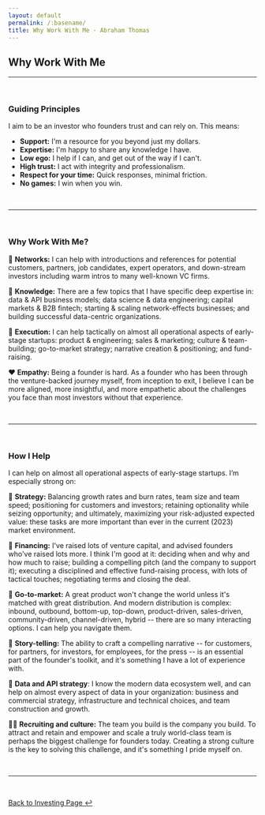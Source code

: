 ```yaml
---
layout: default
permalink: /:basename/
title: Why Work With Me · Abraham Thomas
---
```


## Why Work With Me

----

<br/> 

### Guiding Principles

I aim to be an investor who founders trust and can rely on.  This means:

* **Support:** I'm a resource for you beyond just my dollars.
* **Expertise:** I'm happy to share any knowledge I have.  
* **Low ego:** I help if I can, and get out of the way if I can't.  
* **High trust:** I act with integrity and professionalism.  
* **Respect for your time:** Quick responses, minimal friction.
* **No games:** I win when you win.  

<br/>

----

<br/>


### Why Work With Me?

🤝 **Networks:** I can help with introductions and references for potential customers, partners, job candidates, expert operators, and down-stream investors including warm intros to many well-known VC firms.

🧠 **Knowledge:** There are a few topics that I have specific deep expertise in: data & API business models; data science & data engineering; capital markets & B2B fintech; starting & scaling network-effects businesses; and building successful data-centric organizations.

🔧 **Execution:** I can help tactically on almost all operational aspects of early-stage startups: product & engineering; sales & marketing; culture & team-building; go-to-market strategy; narrative creation & positioning; and fund-raising.

❤️ **Empathy:** Being a founder is hard. As a founder who has been through the venture-backed journey myself, from inception to exit, I believe I can be more aligned, more insightful, and more empathetic about the challenges you face than most investors without that experience.


<br/>

----

<br/>

### How I Help


I can help on almost all operational aspects of early-stage startups. I’m especially strong on:  

🧩 **Strategy:** Balancing growth rates and burn rates, team size and team speed; positioning for customers and investors; retaining optionality while seizing opportunity; and ultimately, maximizing your risk-adjusted expected value: these tasks are more important than ever in the current (2023) market environment.  

💸 **Financing:** I've raised lots of venture capital, and advised founders who've raised lots more. I think I'm good at it: deciding when and why and how much to raise; building a compelling pitch (and the company to support it); executing a disciplined and effective fund-raising process, with lots of tactical touches; negotiating terms and closing the deal.

🌻 **Go-to-market:** A great product won't change the world unless it's matched with great distribution. And modern distribution is complex: inbound, outbound, bottom-up, top-down, product-driven, sales-driven, community-driven, channel-driven, hybrid -- there are so many interacting options. I can help you navigate them.

📝 **Story-telling:** The ability to craft a compelling narrative -- for customers, for partners, for investors, for employees, for the press -- is an essential part of the founder's toolkit, and it's something I have a lot of experience with.

💽 **Data and API strategy**: I know the modern data ecosystem well, and can help on almost every aspect of data in your organization: business and commercial strategy, infrastructure and technical choices, and team construction and growth. 

👩‍💻 **Recruiting and culture:** The team you build is the company you build. To attract and retain and empower and scale a truly world-class team is perhaps the biggest challenge for founders today. Creating a strong culture is the key to solving this challenge, and it's something I pride myself on.



<br/>

----

<br/>

[Back to Investing Page ↩](/investing)